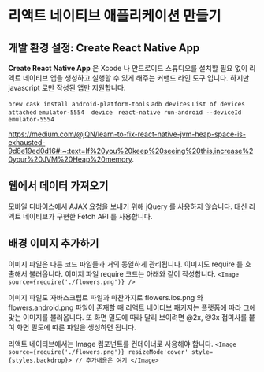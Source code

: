 # 리액트 네이티브 애플리케이션 만들기

## 개발 환경 설정: Create React Native App

**Create React Native App** 은 Xcode 나 안드로이드 스튜디오를 설치할 필요 없이 리액트 네이티브 앱을 생성하고 실행할 수 있게 해주는 커맨드 라인 도구 입니다. 하지만 javascript 로만 작성된 앱만 지원합니다. 

``brew cask install android-platform-tools``
``adb devices``
``List of devices attached``
``emulator-5554  device``
`` react-native run-android --deviceId emulator-5554``

https://medium.com/@jQN/learn-to-fix-react-native-jvm-heap-space-is-exhausted-9d8e19ed0d16#:~:text=If%20you%20keep%20seeing%20this,increase%20your%20JVM%20Heap%20memory.

## 웹에서 데이터 가져오기
모바일 디바이스에서 AJAX 요청을 보내기 위해 jQuery 를 사용하지 않습니다. 대신 리액트 네이티브가 구현한 Fetch API 를 사용합니다. 

## 배경 이미지 추가하기
이미지 파일은 다른 코드 파일들과 거의 동일하게 관리됩니다. 이미지도 require 를 호출해서 불러옵니다. 
이미지 파일 require 코드는 아래와 같이 작성합니다.
 ``<Image source={require('./flowers.png')} />``

이미지 파일도 자바스크립트 파일과 마찬가지로 flowers.ios.png 와 flowers.android.png 파일이 존재할 때 리액트 네이티브 패키저는 플랫폼에 따라 그에 맞는 이미지를 불러옵니다. 또 화면 밀도에 따라 달리 보이려면 @2x, @3x 접미사를 붙여 화면 밀도에 따른 파일을 생성하면 됩니다. 

리액트 네이티브에서는 Image 컴포넌트를 컨테이너로 사용해야 합니다.
``<Image source={require('./flowers.png')} resizeMode'cover' style={styles.backdrop}> // 추가내용은 여기 </Image>``
<!--stackedit_data:
eyJoaXN0b3J5IjpbLTE0NDcwOTk5NTAsLTExMjYwOTQyNTYsLT
M5MTQ2MjkwNiwxMzY3OTE3NTgyLC0xODA4MjcyNDM1LC00ODc0
NDI3ODEsOTE2MjQyMDU2LDQzMDY4MzMyXX0=
-->